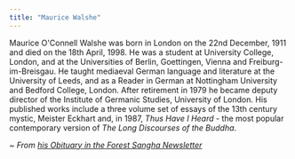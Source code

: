 ```yaml
---
title: "Maurice Walshe"
---
```


Maurice O'Connell Walshe was born in London on the 22nd December, 1911 and died on the 18th April, 1998. He was a student at University College, London, and at the Universities of Berlin, Goettingen, Vienna and Freiburg-im-Breisgau. He taught mediaeval German language and literature at the University of Leeds, and as a Reader in German at Nottingham University and Bedford College, London. After retirement in 1979 he became deputy director of the Institute of Germanic Studies, University of London. His published works include a three volume set of essays of the 13th century mystic, Meister Eckhart and, in 1987, _Thus Have I Heard_ - the most popular contemporary version of _The Long Discourses of the Buddha_.

_~ From [his Obituary in the Forest Sangha Newsletter](http://www.fsnewsletter.amaravati.org/html/45/walshe.htm)_
